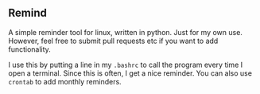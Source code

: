Remind
------

A simple reminder tool for linux, written in python.  Just for my own use.  However, feel free to submit pull requests etc if you want to add functionality.

I use this by putting a line in my `.bashrc` to call the program every time I open a terminal.  Since this is often, I get a nice reminder.  You can also use `crontab` to add monthly reminders.
